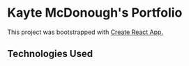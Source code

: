 # Kayte McDonough's Portfolio

This project was bootstrapped with [Create React App.](https://reactjs.org/docs/create-a-new-react-app.html)

## Technologies Used

